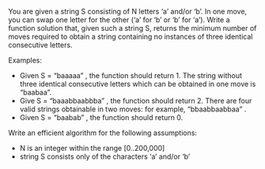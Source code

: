 You are given a string S consisting of N letters ‘a’ and/or ‘b’. In one move, you can swap one letter for the other (‘a’ for ‘b’ or ‘b’ for ‘a’).
Write a function solution that, given such a string S, returns the minimum number of moves required to obtain a string containing no instances of three identical consecutive letters.

Examples:

* Given S = “baaaaa” , the function should return 1. The string without three identical consecutive letters which can be obtained in one move is “baabaa”.
* Give S = “baaabbaabbba” , the function should return 2. There are four valid strings obtainable in two moves: for example, “bbaabbaabbaa” .
* Given S = “baabab” , the function should return 0.

Write an efficient algorithm for the following assumptions:

* N is an integer within the range [0..200,000]
* string S consists only of the characters ‘a’ and/or ‘b’
